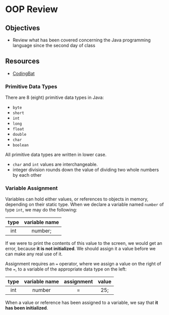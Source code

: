 # OOP Review

## Objectives
* Review what has been covered concerning the Java programming language since the second day of class

## Resources
* [CodingBat]()

### Primitive Data Types
There are 8 (eight) primitive data types in Java:
* `byte`
* `short`
* `int`
* `long`
* `float`
* `double`
* `char`
* `boolean`

All primitive data types are written in lower case.

* `char` and `int` values are interchangeable.
* integer division rounds down the value of dividing two whole numbers by each other


### Variable Assignment

Variables can hold either values, or references to objects in memory, depending on their static type. When we declare a variable named `number` of type `int`, we may do the following:

|type|variable name|
|:-:|:-:|
|int|number;|

If we were to print the contents of this value to the screen, we would get an error, because **it is not initialized**. We should assign it a value before we can make any real use of it.

Assignment requires an `=` operator, where we assign a value on the right of the `=`, to a variable of the appropriate data type on the left:

|type|variable name|assignment|value|
|:-:|:-:|:-:|:-:|
|int|number|=|25;|

When a value or reference has been assigned to a variable, we say that **it has been initialized**.
